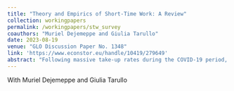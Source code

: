```yaml
---
title: "Theory and Empirics of Short-Time Work: A Review"
collection: workingpapers
permalink: /workingpapers/stw_survey
coauthors: "Muriel Dejemeppe and Giulia Tarullo"
date: 2023-08-19
venue: "GLO Discussion Paper No. 1348"
link: 'https://www.econstor.eu/handle/10419/279649'
abstract: "Following massive take-up rates during the COVID-19 period, short-time work (STW) policies have attracted renewed interest. In this paper, we take stock of this policy instrument and provide a critical review of STW systems in Europe. We focus on the objectives of STW programs and their primary characteristics, as well as the inefficiencies associated with these policies, such as excessive use and slower worker reallocation. Additionally, we take a stroll through the main contributions of STW impact evaluations. Finally, we identify relevant directions for the refinement of the main design features of the scheme, key lessons, and avenues for future research."
---
```

With Muriel Dejemeppe and Giulia Tarullo